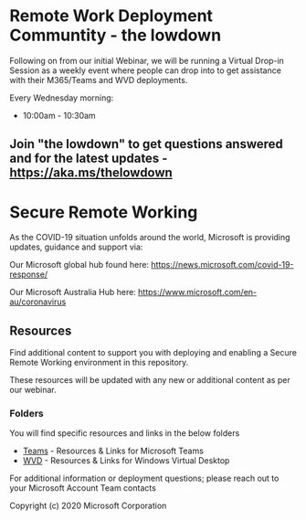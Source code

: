 # Remote Work Deployment Communtity - the lowdown

Following on from our initial Webinar, we will be running a Virtual Drop-in Session as a weekly event where people can drop into to get assistance with their M365/Teams and WVD deployments.

Every Wednesday morning:
* 10:00am - 10:30am

## Join "the lowdown" to get questions answered and for the latest updates - https://aka.ms/thelowdown

# Secure Remote Working

As the COVID-19 situation unfolds around the world, Microsoft is providing updates, guidance and support via: 

Our Microsoft global hub found here: https://news.microsoft.com/covid-19-response/ 

Our Microsoft Australia Hub here: https://www.microsoft.com/en-au/coronavirus

## Resources
Find additional content to support you with deploying and enabling a Secure Remote Working environment in this repository. 

These resources will be updated with any new or additional content as per our webinar.

### Folders
You will find specific resources and links in the below folders
*  [Teams](Teams)  - Resources & Links for Microsoft Teams
*  [WVD](WVD)    - Resources & Links for Windows Virtual Desktop

For additional information or deployment questions; please reach out to your Microsoft Account Team contacts

Copyright (c) 2020 Microsoft Corporation
